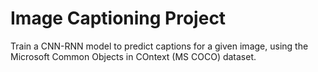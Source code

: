 # Image Captioning Project

Train a CNN-RNN model to predict captions for a given image, using the Microsoft Common Objects in COntext (MS COCO) dataset.
